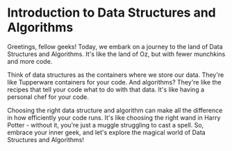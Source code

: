# Introduction to Data Structures and Algorithms

Greetings, fellow geeks! Today, we embark on a journey to the land of Data Structures and Algorithms. It's like the land of Oz, but with fewer munchkins and more code.

Think of data structures as the containers where we store our data. They're like Tupperware containers for your code. And algorithms? They're like the recipes that tell your code what to do with that data. It's like having a personal chef for your code.

Choosing the right data structure and algorithm can make all the difference in how efficiently your code runs. It's like choosing the right wand in Harry Potter - without it, you're just a muggle struggling to cast a spell. So, embrace your inner geek, and let's explore the magical world of Data Structures and Algorithms!